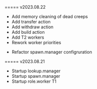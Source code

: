 ===== v2023.08.22
+ Add memory cleaning of dead creeps 
+ Add transfer action
+ Add withdraw action
+ Add build action
+ Add T2 workers
+ Rework worker priorities
- Refactor spawn.manager configruration 

===== v2023.08.21

+ Startup lookup.manager
+ Startup spawn.manager
+ Startup role.worker T1